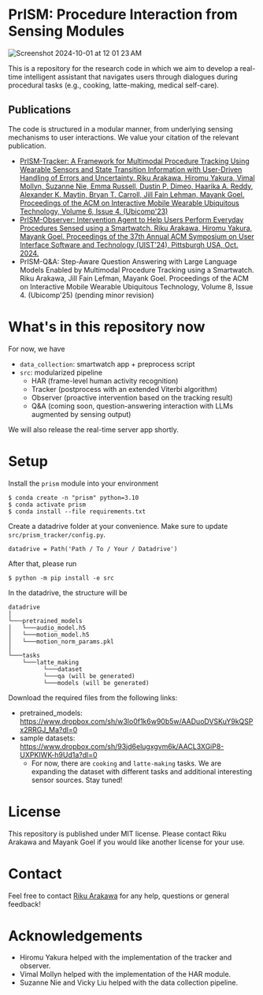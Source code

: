 # PrISM: Procedure Interaction from Sensing Modules

![Screenshot 2024-10-01 at 12 01 23 AM](https://github.com/user-attachments/assets/9cba4401-0b19-4014-9349-5cbbd382854b)


This is a repository for the research code in which we aim to develop a real-time intelligent assistant that navigates users through dialogues during procedural tasks (e.g., cooking, latte-making, medical self-care).

## Publications
The code is structured in a modular manner, from underlying sensing mechanisms to user interactions. We value your citation of the relevant publication.

- [PrISM-Tracker: A Framework for Multimodal Procedure Tracking Using Wearable Sensors and State Transition Information with User-Driven Handling of Errors and Uncertainty.
Riku Arakawa, Hiromu Yakura, Vimal Mollyn, Suzanne Nie, Emma Russell, Dustin P. Dimeo, Haarika A. Reddy, Alexander K. Maytin, Bryan T. Carroll, Jill Fain Lehman, Mayank Goel.
Proceedings of the ACM on Interactive Mobile Wearable Ubiquitous Technology, Volume 6, Issue 4. (Ubicomp'23)](https://rikky0611.github.io/resource/paper/prism-tracker_imwut2022_paper.pdf)
- [PrISM-Observer: Intervention Agent to Help Users Perform Everyday Procedures Sensed using a Smartwatch.
Riku Arakawa, Hiromu Yakura, Mayank Goel.
Proceedings of the 37th Annual ACM Symposium on User Interface Software and Technology (UIST’24), Pittsburgh USA, Oct. 2024.](https://arxiv.org/abs/2407.16785)
- PrISM-Q&A: Step-Aware Question Answering with Large Language Models Enabled by Multimodal Procedure Tracking using a Smartwatch.
Riku Arakawa, Jill Fain Lefman, Mayank Goel.
Proceedings of the ACM on Interactive Mobile Wearable Ubiquitous Technology, Volume 8, Issue 4. (Ubicomp'25) (pending minor revision)


# What's in this repository now
For now, we have
- `data_collection`: smartwatch app + preprocess script
- `src`: modularized pipeline
    - HAR (frame-level human activity recognition)
    - Tracker (postprocess with an extended Viterbi algorithm)
    - Observer (proactive intervention based on the tracking result)
    - Q&A (coming soon, question-answering interaction with LLMs augmented by sensing output)

We will also release the real-time server app shortly.

# Setup

Install the `prism` module into your environment

```
$ conda create -n "prism" python=3.10
$ conda activate prism
$ conda install --file requirements.txt
```

Create a datadrive folder at your convenience. Make sure to update `src/prism_tracker/config.py`.
```
datadrive = Path('Path / To / Your / Datadrive')
```
After that, please run
```
$ python -m pip install -e src
```


In the datadrive, the structure will be
```
datadrive
│
└───pretrained_models
│   └───audio_model.h5
│   └───motion_model.h5
│   └───motion_norm_params.pkl
│  
└───tasks
    └───latte_making
          └───dataset
          └───qa (will be generated)
          └───models (will be generated)
```

Download the required files from the following links:
- pretrained_models: https://www.dropbox.com/sh/w3lo0f1k6w90b5w/AADuoDVSKuY9kQSPx2RRGJ_Ma?dl=0
- sample datasets: https://www.dropbox.com/sh/93jd6elugxgvm6k/AACL3XGiP8-UXPKIWK-h9Ud1a?dl=0
    - For now, there are `cooking` and `latte-making` tasks. We are expanding the dataset with different tasks and additional interesting sensor sources. Stay tuned!

# License

This repository is published under MIT license. Please contact  Riku Arakawa and Mayank Goel if you would like another license for your use. 

# Contact

Feel free to contact [Riku Arakawa](mailto:rarakawa@andrew.cmu.edu) for any help, questions or general feedback!

# Acknowledgements
- Hiromu Yakura helped with the implementation of the tracker and observer.
- Vimal Mollyn helped with the implementation of the HAR module.
- Suzanne Nie and Vicky Liu helped with the data collection pipeline.
